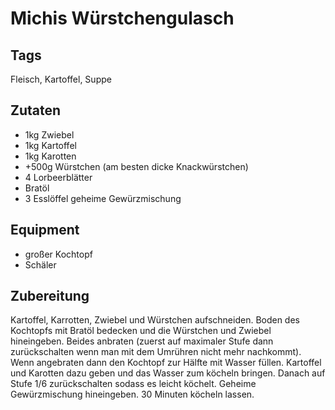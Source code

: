 # Michis Würstchengulasch

## Tags

Fleisch, Kartoffel, Suppe

## Zutaten

- 1kg Zwiebel
- 1kg Kartoffel
- 1kg Karotten
- +500g Würstchen (am besten dicke Knackwürstchen)
- 4 Lorbeerblätter
- Bratöl
- 3 Esslöffel geheime Gewürzmischung

## Equipment

- großer Kochtopf
- Schäler

## Zubereitung

Kartoffel, Karrotten, Zwiebel und Würstchen aufschneiden.
Boden des Kochtopfs mit Bratöl bedecken und die Würstchen und Zwiebel hineingeben.
Beides anbraten (zuerst auf maximaler Stufe dann zurückschalten wenn man mit dem Umrühren nicht mehr nachkommt).
Wenn angebraten dann den Kochtopf zur Hälfte mit Wasser füllen.
Kartoffel und Karotten dazu geben und das Wasser zum köcheln bringen.
Danach auf Stufe 1/6 zurückschalten sodass es leicht köchelt.
Geheime Gewürzmischung hineingeben.
30 Minuten köcheln lassen.